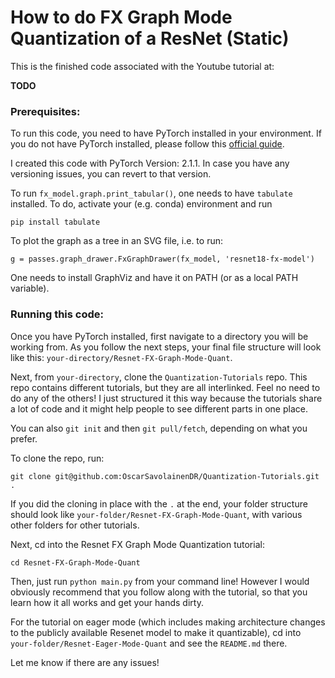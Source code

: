 # How to do FX Graph Mode Quantization of a ResNet (Static)

This is the finished code associated with the Youtube tutorial at:

**TODO**


### Prerequisites:
To run this code, you need to have PyTorch installed in your environment. If you do not have PyTorch installed, please follow this [official guide](https://pytorch.org/get-started/locally/).

I created this code with PyTorch Version: 2.1.1. In case you have any versioning issues, you can revert to that version.

To run `fx_model.graph.print_tabular()`, one needs to have `tabulate` installed. To do, activate your (e.g. conda) environment and run
```
pip install tabulate
```

To plot the graph as a tree in an SVG file, i.e. to run:
```
g = passes.graph_drawer.FxGraphDrawer(fx_model, 'resnet18-fx-model')
```

One needs to install GraphViz and have it on PATH (or as a local PATH variable).

### Running this code:
Once you have PyTorch installed, first navigate to a directory you will be working from. As you follow the next steps, your final file structure will look like this: `your-directory/Resnet-FX-Graph-Mode-Quant`.

Next, from `your-directory`, clone the `Quantization-Tutorials` repo. This repo contains different tutorials, but they are all interlinked. Feel no need to do any of the others! I just structured it this way because the tutorials share a lot of code and it might help people to see different parts in one place.

You can also `git init` and then `git pull/fetch`, depending on what you prefer.

To clone the repo, run:
```
git clone git@github.com:OscarSavolainenDR/Quantization-Tutorials.git .
```

If you did the cloning in place with the `.` at the end, your folder structure should look like `your-folder/Resnet-FX-Graph-Mode-Quant`, with various other folders for other tutorials.

Next, cd into the Resnet FX Graph Mode Quantization tutorial:
```
cd Resnet-FX-Graph-Mode-Quant
```
Then, just run `python main.py` from your command line! However I would obviously recommend that you follow along with the tutorial, so that you learn how it all works and get your hands dirty.

For the tutorial on eager mode (which includes making architecture changes to the publicly available Resenet model to make it quantizable), cd into `your-folder/Resnet-Eager-Mode-Quant` and see the `README.md` there.


Let me know if there are any issues!
